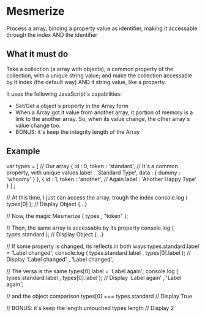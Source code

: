 # Mesmerize
Process a array, binding a property value as identifier, making it accessable through the index AND the identifier

## What it must do
Take a collection (a array with objects); a common property of the collection, with a unique string value; and make the collection accessable by it index (the default way) AND it string value, like a property.

It uses the following JavaScript´s capabilities:

- Set/Get a object´s property in the Array form
- When a Array got it value from another array, it portion of memory is a link to the another array. So, when its value change, the other array´s value change too.
- BONUS: it´s keep the integrity length of the Array

## Example

var
  types = [ // Our array
    {
      id : 0,
      token : 'standard', // It´s a common property, with unique values
      label : 'Standard Type',
      data : { dummy : 'whoomy' }
    },
    {
      id : 1,
      token : 'another', // Again
      label : 'Another Happy Type'
    }
  ]
;

// At this time, I just can access the array, trough the index
console.log ( types[0] ); // Display Object {...}

// Now, the magic
Mesmerize ( types , "token" );

// Then, the same array is accessable by its property
console.log ( types.standard ); //  Display Object {...}

// If some property is changed, its reflects in both ways
types.standard.label = 'Label changed';
console.log ( types.standard.label , types[0].label ); // Display 'Label changed' , 'Label changed';

// The versa is the same
types[0].label = 'Label again';
console.log ( types.standard.label , types[0].label ); // Display 'Label again' , 'Label again';

// and the object comparison
types[0] === types.standard // Display True

// BONUS: it´s keep the length untouched
types.length // Display 2

